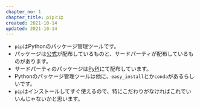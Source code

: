 ```yaml
---
chapter_no: 1
chapter_title: pipとは
created: 2021-10-14
updated: 2021-10-14
---
```

- `pip`はPythonのパッケージ管理ツールです。
- パッケージは[公式](https://www.python.org/)が配布しているものと、サードパーティが配布しているものがあります。
- サードパーティのパッケージは[PyPI](https://pypi.org/)にて配布しています。
- Pythonのパッケージ管理ツールは他に、`easy_install`とか`conda`があるらしいです。
- `pip`はインストールしてすぐ使えるので、特にこだわりがなければこれでいいんじゃないかと思います。
